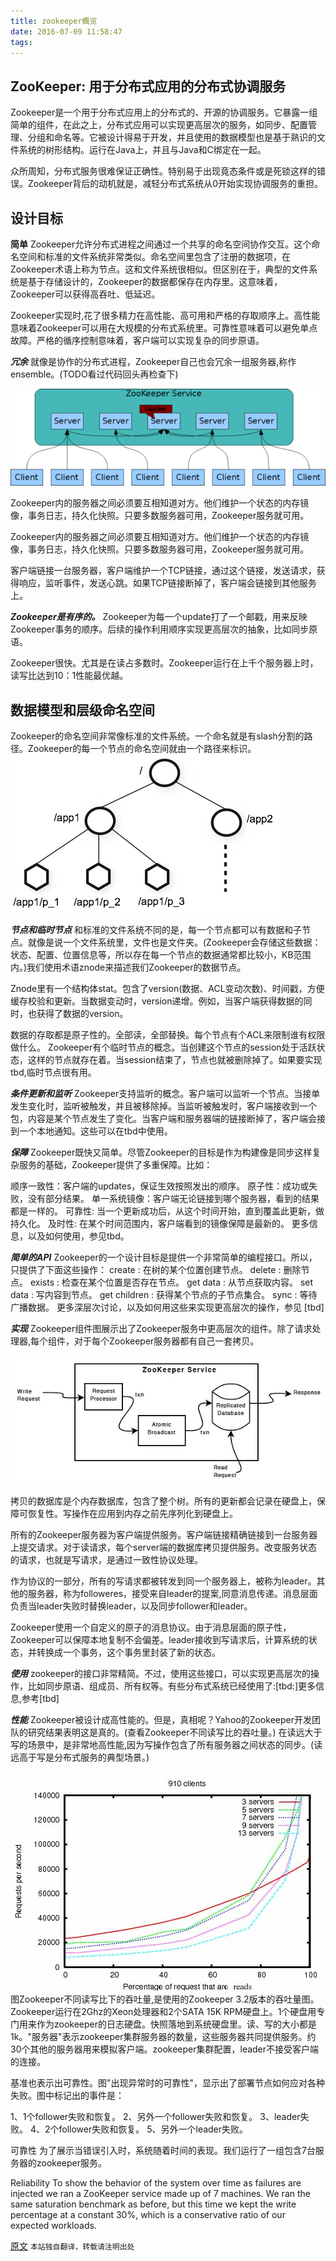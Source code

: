 ```yaml
---
title: zookeeper概览
date: 2016-07-09 11:58:47
tags:
---
```


## ZooKeeper: 用于分布式应用的分布式协调服务 ##
Zookeeper是一个用于分布式应用上的分布式的、开源的协调服务。它暴露一组简单的组件，在此之上，分布式应用可以实现更高层次的服务，如同步、配置管理、分组和命名等。它被设计得易于开发，并且使用的数据模型也是基于熟识的文件系统的树形结构。运行在Java上，并且与Java和C绑定在一起。

众所周知，分布式服务很难保证正确性。特别易于出现竟态条件或是死锁这样的错误。Zookeeper背后的动机就是，减轻分布式系统从0开始实现协调服务的重担。

## 设计目标 ##

**简单** Zookeeper允许分布式进程之间通过一个共享的命名空间协作交互。这个命名空间和标准的文件系统非常类似。命名空间里包含了注册的数据项，在Zookeeper术语上称为节点。这和文件系统很相似。但区别在于，典型的文件系统是基于存储设计的，Zookeeper的数据都保存在内存里。这意味着，Zookeeper可以获得高吞吐、低延迟。

Zookeeper实现时,花了很多精力在高性能、高可用和严格的存取顺序上。高性能意味着Zookeeper可以用在大规模的分布式系统里。可靠性意味着可以避免单点故障。严格的循序控制意味着，客户端可以实现复杂的同步原语。

***冗余*** 就像是协作的分布式进程，Zookeeper自己也会冗余一组服务器,称作ensemble。(TODO看过代码回头再检查下)

<img src="../images/zkservice.jpg">

Zookeeper内的服务器之间必须要互相知道对方。他们维护一个状态的内存镜像，事务日志，持久化快照。只要多数服务器可用，Zookeeper服务就可用。

Zookeeper内的服务器之间必须要互相知道对方。他们维护一个状态的内存镜像，事务日志，持久化快照。只要多数服务器可用，Zookeeper服务就可用。

客户端链接一台服务器，客户端维护一个TCP链接，通过这个链接，发送请求，获得响应，监听事件，发送心跳。如果TCP链接断掉了，客户端会链接到其他服务上。

***Zookeeper是有序的。*** Zookeeper为每一个update打了一个邮戳，用来反映Zookeeper事务的顺序。后续的操作利用顺序实现更高层次的抽象，比如同步原语。

Zookeeper很快。尤其是在读占多数时。Zookeeper运行在上千个服务器上时，读写比达到10：1性能最优越。

## 数据模型和层级命名空间 ##
Zookeeper的命名空间非常像标准的文件系统。一个命名就是有slash分割的路径。Zookeeper的每一个节点的命名空间就由一个路径来标识。
<img src="../images/zknamespace.jpg">

***节点和临时节点***
和标准的文件系统不同的是，每一个节点都可以有数据和子节点。就像是说一个文件系统里，文件也是文件夹。(Zookeeper会存储这些数据：状态、配置、位置信息等，所以存在每一个节点的数据通常都比较小，KB范围内。)我们使用术语znode来描述我们Zookeeper的数据节点。

Znode里有一个结构体stat。包含了version(数据、ACL变动次数)、时间戳，方便缓存校验和更新。当数据变动时，version递增。例如，当客户端获得数据的同时，也获得了数据的version。

数据的存取都是原子性的。全部读，全部替换。每个节点有个ACL来限制谁有权限做什么。
Zookeeper有个临时节点的概念。当创建这个节点的session处于活跃状态，这样的节点就存在着。当session结束了，节点也就被删除掉了。如果要实现tbd,临时节点很有用。


***条件更新和监听***
Zookeeper支持监听的概念。客户端可以监听一个节点。当接单发生变化时，监听被触发，并且被移除掉。当监听被触发时，客户端接收到一个包，内容是某个节点发生了变化。当客户端和服务器端的链接断掉了，客户端会接到一个本地通知。这些可以在tbd中使用。

***保障***
Zookeeper既快又简单。尽管Zookeeper的目标是作为构建像是同步这样复杂服务的基础，Zookeeper提供了多重保障。比如：

顺序一致性：客户端的updates，保证生效按照发出的顺序。
原子性：成功或失败，没有部分结果。
单一系统镜像：客户端无论链接到哪个服务器，看到的结果都是一样的。
可靠性: 当一个更新成功后，从这个时间开始，直到覆盖此更新，做持久化。
及时性: 在某个时间范围内，客户端看到的镜像保障是最新的。
更多信息，以及如何使用，参见tbd。

***简单的API***
Zookeeper的一个设计目标是提供一个非常简单的编程接口。所以，只提供了下面这些操作：
create : 在树的某个位置创建节点。
delete : 删除节点。
exists : 检查在某个位置是否存在节点。
get data : 从节点获取内容。
set data : 写内容到节点。
get children : 获得某个节点的子节点集合。
sync : 等待广播数据。
更多深层次讨论，以及如何用这些来实现更高层次的操作，参见 [tbd]

***实现***
Zookeeper组件图展示出了Zookeeper服务中更高层次的组件。除了请求处理器,每个组件，对于每个Zookeeper服务器都有自己一套拷贝。

<img src="../images/zkcomponents.jpg">

拷贝的数据库是个内存数据库，包含了整个树。所有的更新都会记录在硬盘上，保障可恢复性。写操作在应用到内存之前先序列化到硬盘上。

所有的Zookeeper服务器为客户端提供服务。客户端链接精确链接到一台服务器上提交请求。对于读请求，每个server端的数据库拷贝提供服务。改变服务状态的请求，也就是写请求，是通过一致性协议处理。

作为协议的一部分，所有的写请求都被转发到同一个服务器上，被称为leader。其他的服务器，称为followeres，接受来自leader的提案,同意消息传递。消息层面负责当leader失败时替换leader，以及同步follower和leader。

Zookeeper使用一个自定义的原子的消息协议。由于消息层面的原子性，Zookeeper可以保障本地复制不会偏差。leader接收到写请求后，计算系统的状态，并转换成一个事务，这个事务里封装了新的状态。

***使用***
zookeeper的接口非常精简。不过，使用这些接口，可以实现更高层次的操作，比如同步原语、组成员、所有权等。有些分布式系统已经使用了:[tbd:]更多信息,参考[tbd]

***性能***
Zookeeper被设计成高性能的。但是，真相呢？Yahoo的Zookeeper开发团队的研究结果表明这是真的。(查看Zookeeper不同读写比的吞吐量。) 在读远大于写的场景中，是非常地高性能,因为写操作包含了所有服务器之间状态的同步。(读远高于写是分布式服务的典型场景。)

<img src="../images/zkperfRW-3.2.jpg">
图Zookeeper不同读写比下的吞吐量,是使用的Zookeeper 3.2版本的吞吐量图。Zookeeper运行在2Ghz的Xeon处理器和2个SATA 15K RPM硬盘上。1个硬盘用专门用来作为zookeeper的日志硬盘。快照落地到系统硬盘里。读、写的大小都是1k。"服务器"表示zookeeper集群服务器的数量，这些服务器共同提供服务。约30个其他的服务器用来模拟客户端。zookeeper集群配置，leader不接受客户端的连接。

基准也表示出可靠性。图"出现异常时的可靠性"，显示出了部署节点如何应对各种失败。图中标记出的事件是：

1、1个follower失败和恢复。
2、另外一个follower失败和恢复。
3、leader失败。
4、2个follower失败和恢复。
5、另外一个leader失败。

可靠性
为了展示当错误引入时，系统随着时间的表现。我们运行了一组包含7台服务器的zookeeper服务。

Reliability
To show the behavior of the system over time as failures are injected we ran a ZooKeeper service made up of 7 machines. We ran the same saturation benchmark as before, but this time we kept the write percentage at a constant 30%, which is a conservative ratio of our expected workloads.



[原文](http://zookeeper.apache.org/doc/r3.4.8/zookeeperOver.html)
`本站独自翻译，转载请注明出处`